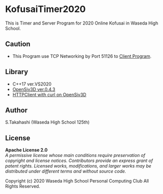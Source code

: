 # KofusaiTimer2020
This is Timer and Server Program for 2020 Online Kofusai in Waseda High School.
## Caution
- This Program use TCP Networking by Port 51126 to [Client Program](https://github.com/tksnn/KofusaiLauncher2020).
## Library
- C++17 ver.VS2020<br>
- [OpenSiv3D ver.0.4.3](https://github.com/Siv3D/OpenSiv3D)<br>
- [HTTPClient with curl on OpenSiv3D](https://github.com/Siv3D/OpenSiv3D/issues/482)<br>
## Author
S.Takahashi (Waseda High School 125th)
## License
**Apache License 2.0**<br>
*A permissive license whose main conditions require preservation of copyright and license notices. Contributors provide an express grant of patent rights. Licensed works, modifications, and larger works may be distributed under different terms and without source code.*

Copyright (c) 2020 Waseda High School Personal Computing Club All Rights Reserved.<br>
